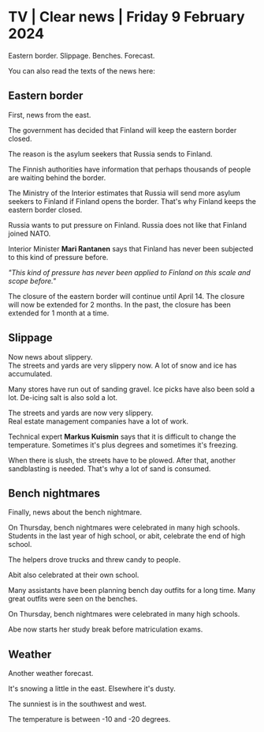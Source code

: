 # TV \| Clear news \| Friday 9 February 2024

Eastern border. Slippage. Benches. Forecast.

You can also read the texts of the news here:

## Eastern border

First, news from the east.

The government has decided that Finland will keep the eastern border closed.

The reason is the asylum seekers that Russia sends to Finland.

The Finnish authorities have information that perhaps thousands of people are waiting behind the border.

The Ministry of the Interior estimates that Russia will send more asylum seekers to Finland if Finland opens the border. That's why Finland keeps the eastern border closed.

Russia wants to put pressure on Finland. Russia does not like that Finland joined NATO.

Interior Minister **Mari Rantanen** says that Finland has never been subjected to this kind of pressure before.

*"This kind of pressure has never been applied to Finland on this scale and scope before."*

The closure of the eastern border will continue until April 14. The closure will now be extended for 2 months. In the past, the closure has been extended for 1 month at a time.

## Slippage

Now news about slippery.\
The streets and yards are very slippery now. A lot of snow and ice has accumulated.

Many stores have run out of sanding gravel. Ice picks have also been sold a lot. De-icing salt is also sold a lot.

The streets and yards are now very slippery.\
Real estate management companies have a lot of work.

Technical expert **Markus Kuismin** says that it is difficult to change the temperature. Sometimes it's plus degrees and sometimes it's freezing.

When there is slush, the streets have to be plowed. After that, another sandblasting is needed. That's why a lot of sand is consumed.

## Bench nightmares

Finally, news about the bench nightmare.

On Thursday, bench nightmares were celebrated in many high schools. Students in the last year of high school, or abit, celebrate the end of high school.

The helpers drove trucks and threw candy to people.

Abit also celebrated at their own school.

Many assistants have been planning bench day outfits for a long time. Many great outfits were seen on the benches.

On Thursday, bench nightmares were celebrated in many high schools.

Abe now starts her study break before matriculation exams.

## Weather

Another weather forecast.

It's snowing a little in the east. Elsewhere it's dusty.

The sunniest is in the southwest and west.

The temperature is between -10 and -20 degrees.

